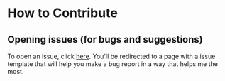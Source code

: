 # How to Contribute

## Opening issues (for bugs and suggestions)
To open an issue, click [here](https://github.com/androidWG/Discord.fm/issues/new?assignees=androidWG&labels=bug%2C+triage&projects=&template=bug_report.md&title=%5BBug%5D+). You'll be redirected to a page with a issue template that will help you make a bug report in a way that helps me the most.
